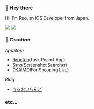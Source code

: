 ### 👋 Hey there

Hi! I'm Reo, an iOS Developer from Japan.

<a href="https://github.com/uruly">
  <img align="left" src="https://github-readme-stats.vercel.app/api?username=uruly&count_private=true&show_icons=true" />
</a>
<a href="https://github.com/uruly">
  <img src="https://github-readme-stats.vercel.app/api/top-langs/?username=uruly" />
</a>


### 📱 Creation

*AppStore*

- [Repotch](https://apps.apple.com/us/app/repotch/id1537512055)(Task Report App)
- [Sans](https://apps.apple.com/us/app/sans-screenshot-searcher/id1549792968)(Screenshot Searcher)
- [OKAIMO](https://apps.apple.com/us/app/okaimo/id1470819105)(For Shopping List.)


*Blog*

- [うるおいらんど](https://uruly.xyz/)

### etc...




<!--
**uruly/uruly** is a ✨ _special_ ✨ repository because its `README.md` (this file) appears on your GitHub profile.

Here are some ideas to get you started:

- 🔭 I’m currently working on ...
- 🌱 I’m currently learning ...
- 👯 I’m looking to collaborate on ...
- 🤔 I’m looking for help with ...
- 💬 Ask me about ...
- 📫 How to reach me: ...
- 😄 Pronouns: ...
- ⚡ Fun fact: ...
-->
